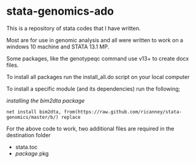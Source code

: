 # stata-genomics-ado
This is a repository of stata codes that I have written.

Most are for use in genomic analysis and all were written to work on a windows 10 machine and STATA 13.1 MP.

Some packages, like the genotypeqc command use v13+ to create docx files.


To install all packages run the install_all.do script on your local computer

To install a specific module (and its dependencies) run the following;

*installing the bim2dta package*
```
net install bim2dta, from(https://raw.github.com/ricanney/stata-genomics/master/b/) replace
```

For the above code to work, two additional files are required in the destination folder
* stata.toc
* *package*.pkg

